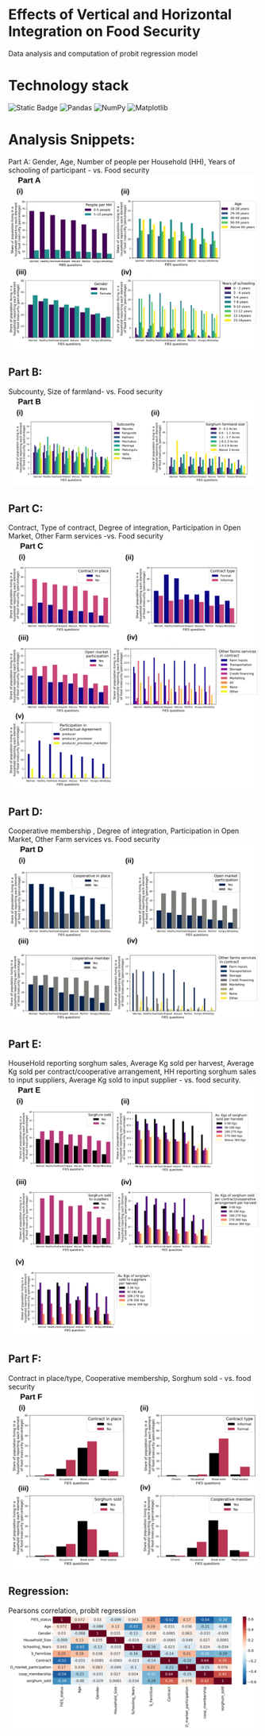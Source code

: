 # Effects of Vertical and Horizontal Integration on Food Security

Data analysis and computation of probit regression model

# Technology stack
![Static Badge](https://img.shields.io/badge/Python-FFD43B?style=for-the-badge&logo=python&logoColor=blue)
![Pandas](https://img.shields.io/badge/pandas-%23150458.svg?style=for-the-badge&logo=pandas&logoColor=white)
![NumPy](https://img.shields.io/badge/numpy-%23013243.svg?style=for-the-badge&logo=numpy&logoColor=white)
![Matplotlib](https://img.shields.io/badge/Matplotlib-%23ffffff.svg?style=for-the-badge&logo=Matplotlib&logoColor=black)

# Analysis Snippets:
Part A: Gender, Age, Number of people per Household (HH), Years of schooling of participant - vs. Food security
![partA](./part_A/Part_A.png?raw=true)

## Part B: 
Subcounty, Size of farmland- vs. Food security
![partB](./part_B/Part_B.png?raw=true)

## Part C: 
Contract, Type of contract, Degree of integration, Participation in Open Market, Other Farm services -vs. Food security
![partC](./part_C/Part_C.png?raw=true)

## Part D: 
Cooperative membership , Degree of integration, Participation in Open Market, Other Farm services vs. Food security 
![partD](./part_D/Part_D.png?raw=true)

## Part E: 
HouseHold reporting sorghum sales, Average Kg sold per harvest, Average Kg sold per contract/cooperative arrangement, HH reporting sorghum sales to input suppliers, Average Kg sold to input supplier - vs. food security.
![partE](./part_E/Part_E.png?raw=true)

## Part F: 
Contract in place/type, Cooperative membership, Sorghum sold -  vs. food security
![partF](./part_F/Part_F.png?raw=true)

## Regression:
Pearsons correlation, probit regression
![regression](./regression/Correlation.png?raw=true)


